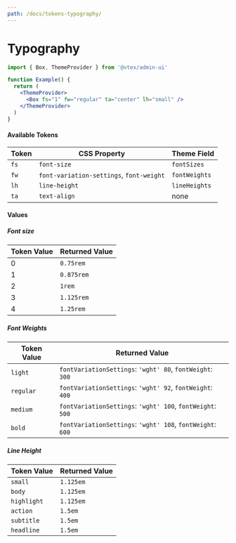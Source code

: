 ```yaml
---
path: /docs/tokens-typography/
---
```


# Typography

```jsx
import { Box, ThemeProvider } from '@vtex/admin-ui'

function Example() {
  return (
    <ThemeProvider>
      <Box fs="1" fw="regular" ta="center" lh="small" />
    </ThemeProvider>
  )
}
```

#### Available Tokens

| Token | CSS Property                             | Theme Field   |
| ----- | ---------------------------------------- | ------------- |
| `fs`  | `font-size`                              | `fontSizes`   |
| `fw`  | `font-variation-settings`, `font-weight` | `fontWeights` |
| `lh`  | `line-height`                            | `lineHeights` |
| `ta`  | `text-align`                             | none          |

#### Values

##### Font size

| Token Value | Returned Value |
| ----------- | -------------- |
| 0           | `0.75rem`      |
| 1           | `0.875rem`     |
| 2           | `1rem`         |
| 3           | `1.125rem`     |
| 4           | `1.25rem`      |

##### Font Weights

| Token Value | Returned Value                                             |
| ----------- | ---------------------------------------------------------- |
| `light`     | `fontVariationSettings`: `'wght' 80`, `fontWeight`: `300`  |
| `regular`   | `fontVariationSettings`: `'wght' 92`, `fontWeight`: `400`  |
| `medium`    | `fontVariationSettings`: `'wght' 100`, `fontWeight`: `500` |
| `bold`      | `fontVariationSettings`: `'wght' 108`, `fontWeight`: `600` |

##### Line Height

| Token Value | Returned Value |
| ----------- | -------------- |
| `small`     | `1.125em`      |
| `body`      | `1.125em`      |
| `highlight` | `1.125em`      |
| `action`    | `1.5em`        |
| `subtitle`  | `1.5em`        |
| `headline`  | `1.5em`        |
